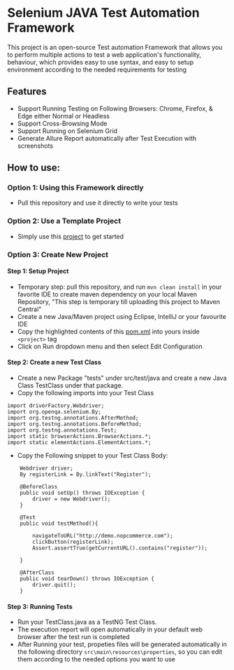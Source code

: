 # Selenium JAVA Test Automation Framework
This project is an open-source Test automation Framework that allows you to perform multiple actions to test a web application's functionality, behaviour, 
which provides easy to use syntax, and easy to setup environment according to the needed requirements for testing


## Features
- Support Running Testing on Following Browsers: Chrome, Firefox, & Edge either Normal or Headless
- Support Cross-Browsing Mode
- Support Running on Selenium Grid
- Generate Allure Report automatically after Test Execution with screenshots

## How to use:
### Option 1: Using this Framework directly
- Pull this repository and use it directly to write your tests

### Option 2: Use a Template Project
- Simply use this [project](https://github.com/mohammedtaher95/testJARProject) to get started

### Option 3: Create New Project
#### Step 1: Setup Project
- Temporary step: pull this repository, and run `mvn clean install` in your favorite IDE to create maven dependency 
  on your local Maven Repository, "This step is temporary till uploading this project to Maven Central"
- Create a new Java/Maven project using Eclipse, IntelliJ or your favourite IDE
- Copy the highlighted contents of this [pom.xml](https://github.com/mohammedtaher95/testJARProject/blob/0d10e995b21505cc18e3f65bddf9ba35ef8f035b/pom.xml#L15-L120) into yours inside `<project>` tag
- Click on Run dropdown menu and then select Edit Configuration


#### Step 2: Create a new Test Class
- Create a new Package "tests" under src/test/java and create a new Java Class TestClass under that package.
- Copy the following imports into your Test Class
```
import driverFactory.Webdriver;
import org.openqa.selenium.By;
import org.testng.annotations.AfterMethod;
import org.testng.annotations.BeforeMethod;
import org.testng.annotations.Test;
import static browserActions.BrowserActions.*;
import static elementActions.ElementActions.*;
```
- Copy the Following snippet to your Test Class Body:
```
    Webdriver driver;
    By registerLink = By.linkText("Register");

    @BeforeClass
    public void setUp() throws IOException {
        driver = new Webdriver();
    }

    @Test
    public void testMethod(){

        navigateToURL("http://demo.nopcommerce.com");
        clickButton(registerLink);
        Assert.assertTrue(getCurrentURL().contains("register"));

    }

    @AfterClass
    public void tearDown() throws IOException {
        driver.quit();
    }
```
  
#### Step 3: Running Tests
- Run your TestClass.java as a TestNG Test Class.
- The execution report will open automatically in your default web browser after the test run is completed
- After Running your test, propeties files will be generated automatically in the following directory
  `src\main\resources\properties`, so you can edit them according to the needed options you want to use
